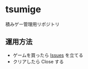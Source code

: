 # tsumige
積みゲー管理用リポジトリ

## 運用方法
- ゲームを買ったら [Issues](https://github.com/kyoruni/tsumige/issues) を立てる
- クリアしたら Close する
